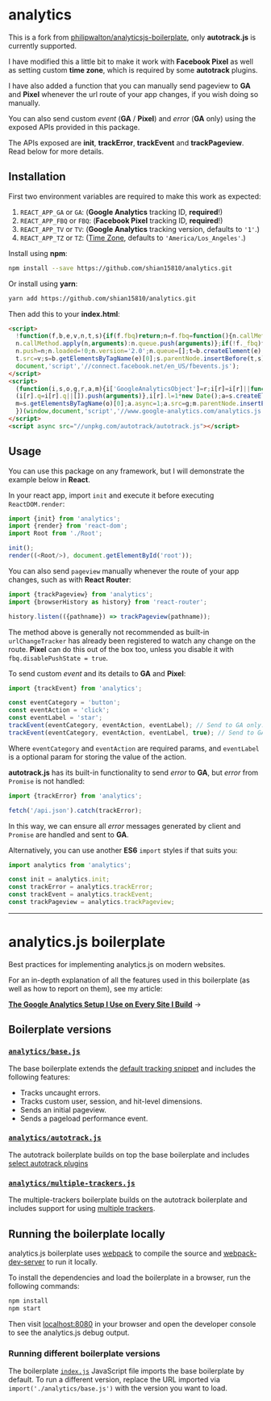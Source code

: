 # analytics

This is a fork from [philipwalton/analyticsjs-boilerplate](https://github.com/philipwalton/analyticsjs-boilerplate), only **autotrack.js** is currently supported.

I have modified this a little bit to make it work with **Facebook Pixel** as well as setting custom **time zone**, which is required by some **autotrack** plugins.

I have also added a function that you can manually send pageview to **GA** and **Pixel** whenever the url route of your app changes, if you wish doing so manually.

You can also send custom *event* (**GA** / **Pixel**) and *error* (**GA** only) using the exposed APIs provided in this package.

The APIs exposed are **init**, **trackError**, **trackEvent** and **trackPageview**. Read below for more details.

## Installation

First two environment variables are required to make this work as expected:

1. `REACT_APP_GA` or `GA`: (**Google Analytics** tracking ID, **required**!)
2. `REACT_APP_FBQ` or `FBQ`: (**Facebook Pixel** tracking ID, **required**!)
3. `REACT_APP_TV` or `TV`: (**Google Analytics** tracking version, defaults to `'1'`.)
4. `REACT_APP_TZ` or `TZ`: ([Time Zone](https://en.wikipedia.org/wiki/List_of_tz_database_time_zones), defaults to `'America/Los_Angeles'`.)

Install using **npm**:

```sh
npm install --save https://github.com/shian15810/analytics.git
```

Or install using **yarn**:

```sh
yarn add https://github.com/shian15810/analytics.git
```

Then add this to your **index.html**:

```html
<script>
  !function(f,b,e,v,n,t,s){if(f.fbq)return;n=f.fbq=function(){n.callMethod?
  n.callMethod.apply(n,arguments):n.queue.push(arguments)};if(!f._fbq)f._fbq=n;
  n.push=n;n.loaded=!0;n.version='2.0';n.queue=[];t=b.createElement(e);t.async=!0;
  t.src=v;s=b.getElementsByTagName(e)[0];s.parentNode.insertBefore(t,s)}(window,
  document,'script','//connect.facebook.net/en_US/fbevents.js');
</script>
<script>
  (function(i,s,o,g,r,a,m){i['GoogleAnalyticsObject']=r;i[r]=i[r]||function(){
  (i[r].q=i[r].q||[]).push(arguments)},i[r].l=1*new Date();a=s.createElement(o),
  m=s.getElementsByTagName(o)[0];a.async=1;a.src=g;m.parentNode.insertBefore(a,m)
  })(window,document,'script','//www.google-analytics.com/analytics.js','ga');
</script>
<script async src="//unpkg.com/autotrack/autotrack.js"></script>
```

## Usage

You can use this package on any framework, but I will demonstrate the example below in **React**.

In your react app, import `init` and execute it before executing `ReactDOM.render`:

```js
import {init} from 'analytics';
import {render} from 'react-dom';
import Root from './Root';

init();
render((<Root/>), document.getElementById('root'));
```

You can also send `pageview` manually whenever the route of your app changes, such as with **React Router**:

```js
import {trackPageview} from 'analytics';
import {browserHistory as history} from 'react-router';

history.listen(({pathname}) => trackPageview(pathname));
```

The method above is generally not recommended as built-in `urlChangeTracker` has already been registered to watch any change on the route. **Pixel** can do this out of the box too, unless you disable it with `fbq.disablePushState = true`.

To send custom *event* and its details to **GA** and **Pixel**:

```js
import {trackEvent} from 'analytics';

const eventCategory = 'button';
const eventAction = 'click';
const eventLabel = 'star';
trackEvent(eventCategory, eventAction, eventLabel); // Send to GA only.
trackEvent(eventCategory, eventAction, eventLabel, true); // Send to GA and Pixel.
```

Where `eventCategory` and `eventAction` are required params, and `eventLabel` is a optional param for storing the value of the action.

**autotrack.js** has its built-in functionality to send *error* to **GA**, but *error* from `Promise` is not handled:

```js
import {trackError} from 'analytics';

fetch('/api.json').catch(trackError);
```

In this way, we can ensure all *error* messages generated by client and `Promise` are handled and sent to **GA**.

Alternatively, you can use another **ES6** `import` styles if that suits you:

```js
import analytics from 'analytics';

const init = analytics.init;
const trackError = analytics.trackError;
const trackEvent = analytics.trackEvent;
const trackPageview = analytics.trackPageview;
```

---

# analytics.js boilerplate

Best practices for implementing analytics.js on modern websites.

For an in-depth explanation of all the features used in this boilerplate (as well as how to report on them), see my article:

[**The Google Analytics Setup I Use on Every Site I Build**](https://philipwalton.com/articles/the-google-analytics-setup-i-use-on-every-site-i-build/) &#8594;

## Boilerplate versions

### [`analytics/base.js`](/src/analytics/base.js)

The base boilerplate extends the [default tracking snippet](https://developers.google.com/analytics/devguides/collection/analyticsjs/#alternative_async_tracking_snippet) and includes the following features:

- Tracks uncaught errors.
- Tracks custom user, session, and hit-level dimensions.
- Sends an initial pageview.
- Sends a pageload performance event.

### [`analytics/autotrack.js`](/src/analytics/autotrack.js)

The autotrack boilerplate builds on top the base boilerplate and includes [select autotrack plugins](https://philipwalton.com/articles/the-google-analytics-setup-i-use-on-every-site-i-build/#using-autotrack-plugins)

### [`analytics/multiple-trackers.js`](/src/analytics/multiple-trackers.js)

The multiple-trackers boilerplate builds on the autotrack boilerplate and includes support for using [multiple trackers](https://philipwalton.com/articles/the-google-analytics-setup-i-use-on-every-site-i-build/#testing-your-implementation).

## Running the boilerplate locally

analytics.js boilerplate uses [webpack](https://webpack.js.org/) to compile the source and [webpack-dev-server](https://github.com/webpack/webpack-dev-server) to run it locally.

To install the dependencies and load the boilerplate in a browser, run the following commands:

```sh
npm install
npm start
```

Then visit [localhost:8080](http://localhost:8080) in your browser and open the developer console to see the analytics.js debug output.

### Running different boilerplate versions

The boilerplate [`index.js`](/src/index.js#L7) JavaScript file imports the base boilerplate by default. To run a different version, replace the URL imported via `import('./analytics/base.js')` with the version you want to load.
